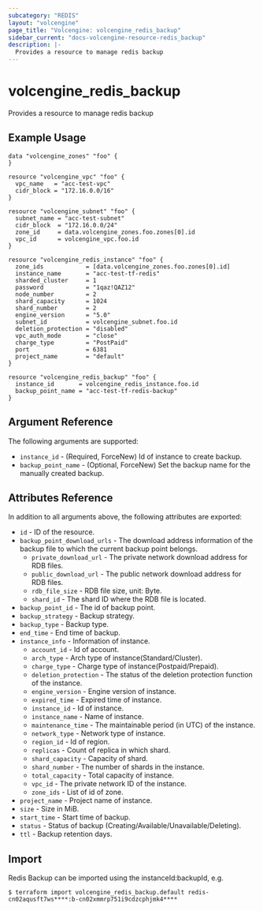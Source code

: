```yaml
---
subcategory: "REDIS"
layout: "volcengine"
page_title: "Volcengine: volcengine_redis_backup"
sidebar_current: "docs-volcengine-resource-redis_backup"
description: |-
  Provides a resource to manage redis backup
---
```

# volcengine_redis_backup
Provides a resource to manage redis backup
## Example Usage
```hcl
data "volcengine_zones" "foo" {
}

resource "volcengine_vpc" "foo" {
  vpc_name   = "acc-test-vpc"
  cidr_block = "172.16.0.0/16"
}

resource "volcengine_subnet" "foo" {
  subnet_name = "acc-test-subnet"
  cidr_block  = "172.16.0.0/24"
  zone_id     = data.volcengine_zones.foo.zones[0].id
  vpc_id      = volcengine_vpc.foo.id
}

resource "volcengine_redis_instance" "foo" {
  zone_ids            = [data.volcengine_zones.foo.zones[0].id]
  instance_name       = "acc-test-tf-redis"
  sharded_cluster     = 1
  password            = "1qaz!QAZ12"
  node_number         = 2
  shard_capacity      = 1024
  shard_number        = 2
  engine_version      = "5.0"
  subnet_id           = volcengine_subnet.foo.id
  deletion_protection = "disabled"
  vpc_auth_mode       = "close"
  charge_type         = "PostPaid"
  port                = 6381
  project_name        = "default"
}

resource "volcengine_redis_backup" "foo" {
  instance_id       = volcengine_redis_instance.foo.id
  backup_point_name = "acc-test-tf-redis-backup"
}
```
## Argument Reference
The following arguments are supported:
* `instance_id` - (Required, ForceNew) Id of instance to create backup.
* `backup_point_name` - (Optional, ForceNew) Set the backup name for the manually created backup.

## Attributes Reference
In addition to all arguments above, the following attributes are exported:
* `id` - ID of the resource.
* `backup_point_download_urls` - The download address information of the backup file to which the current backup point belongs.
    * `private_download_url` - The private network download address for RDB files.
    * `public_download_url` - The public network download address for RDB files.
    * `rdb_file_size` - RDB file size, unit: Byte.
    * `shard_id` - The shard ID where the RDB file is located.
* `backup_point_id` - The id of backup point.
* `backup_strategy` - Backup strategy.
* `backup_type` - Backup type.
* `end_time` - End time of backup.
* `instance_info` - Information of instance.
    * `account_id` - Id of account.
    * `arch_type` - Arch type of instance(Standard/Cluster).
    * `charge_type` - Charge type of instance(Postpaid/Prepaid).
    * `deletion_protection` - The status of the deletion protection function of the instance.
    * `engine_version` - Engine version of instance.
    * `expired_time` - Expired time of instance.
    * `instance_id` - Id of instance.
    * `instance_name` - Name of instance.
    * `maintenance_time` - The maintainable period (in UTC) of the instance.
    * `network_type` - Network type of instance.
    * `region_id` - Id of region.
    * `replicas` - Count of replica in which shard.
    * `shard_capacity` - Capacity of shard.
    * `shard_number` - The number of shards in the instance.
    * `total_capacity` - Total capacity of instance.
    * `vpc_id` - The private network ID of the instance.
    * `zone_ids` - List of id of zone.
* `project_name` - Project name of instance.
* `size` - Size in MiB.
* `start_time` - Start time of backup.
* `status` - Status of backup (Creating/Available/Unavailable/Deleting).
* `ttl` - Backup retention days.


## Import
Redis Backup can be imported using the instanceId:backupId, e.g.
```
$ terraform import volcengine_redis_backup.default redis-cn02aqusft7ws****:b-cn02xmmrp751i9cdzcphjmk4****
```

